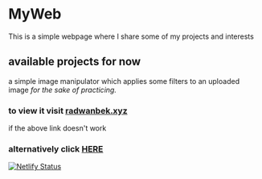 # MyWeb
This is a simple webpage where I share some of my projects and interests

## available projects for now
a simple image manipulator which applies some filters to an uploaded image *for the sake of practicing.*

### to view it visit **[radwanbek.xyz](https://radwanbek.xyz/)**  
if the above link doesn't work
### alternatively click **[HERE](https://radwanh.github.io/MyWeb/)**


[![Netlify Status](https://api.netlify.com/api/v1/badges/f79404b2-bd99-4ad5-91e7-08eea2cc6ebd/deploy-status)](https://app.netlify.com/sites/radwanbek2/deploys)
